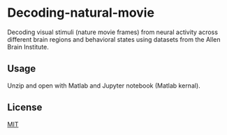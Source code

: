 # Decoding-natural-movie

Decoding visual stimuli (nature movie frames) from neural activity across different brain regions and behavioral states using datasets from the Allen Brain Institute. 

## Usage
Unzip and open with Matlab and Jupyter notebook (Matlab kernal).

## License

[MIT](https://choosealicense.com/licenses/mit/)
